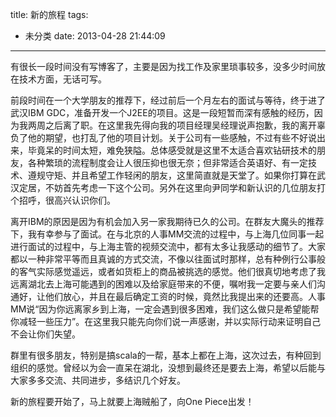 title: 新的旅程
tags:
  - 未分类
date: 2013-04-28 21:44:09
---

有很长一段时间没有写博客了，主要是因为找工作及家里琐事较多，没多少时间放在技术方面，无话可写。

前段时间在一个大学朋友的推荐下，经过前后一个月左右的面试与等待，终于进了武汉IBM GDC，准备开发一个J2EE的项目。这是一段短暂而深有感触的经历，因为我两周之后离了职。在这里我先得向我的项目经理吴经理说声抱歉，我的离开辜负了他的期望，也打乱了他的项目计划。关于公司有一些感触，不过有些不好说出来，毕竟呆的时间太短，难免狭隘。总体感受就是这里不太适合喜欢钻研技术的朋友，各种繁琐的流程制度会让人很压抑也很无奈；但非常适合英语好、有一定技术、遵规守矩、并且希望工作轻闲的朋友，这里简直就是天堂了。如果你打算在武汉定居，不妨首先考虑一下这个公司。另外在这里向尹同学和新认识的几位朋友打个招呼，很高兴认识你们。

离开IBM的原因是因为有机会加入另一家我期待已久的公司。在群友大魔头的推荐下，我有幸参与了面试。在与北京的人事MM交流的过程中，与上海几位同事一起进行面试的过程中，与上海主管的视频交流中，都有太多让我感动的细节了。大家都以一种非常平等而且真诚的方式交流，不像以往面试时那样，总有种例行公事般的客气实际感觉遥远，或者如货柜上的商品被挑选的感觉。他们很真切地考虑了我远离湖北去上海可能遇到的困难以及给家庭带来的不便，嘱咐我一定要与亲人们沟通好，让他们放心，并且在最后确定工资的时候，竟然比我提出来的还要高。人事MM说“因为你远离家乡到上海，一定会遇到很多困难，我们这么做只是希望能帮你减轻一些压力”。在这里我只能先向你们说一声感谢，并以实际行动来证明自己不会让你们失望。

群里有很多朋友，特别是搞scala的一帮，基本上都在上海，这次过去，有种回到组织的感觉。曾经以为会一直呆在湖北，没想到最终还是要去上海，希望以后能与大家多多交流、共同进步，多结识几个好友。

新的旅程要开始了，马上就要上海贼船了，向One Piece出发！